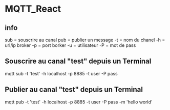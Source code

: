 # MQTT_React
## info
sub   = souscrire au canal
pub   = publier un message
-t    = nom du chanel
-h    = url/ip broker
-p    = port borker
-u    = utilisateur
-P    = mot de pass

## Souscrire au canal "test" depuis un Terminal

 mqtt sub -t 'test' -h localhost -p 8885 -t user -P pass

## Publier au canal "test" depuis un Terminal

 mqtt pub -t 'test' -h localhost -p 8885 -t user -P pass -m 'hello world'


